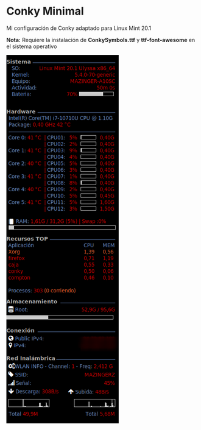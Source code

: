 # Conky Minimal

Mi configuración de Conky adaptado para Linux Mint 20.1

**Nota:**
Requiere la instalación de **ConkySymbols.ttf** y **ttf-font-awesome** en el sistema operativo

![](2021-04-08_23-10.png?raw=true)
